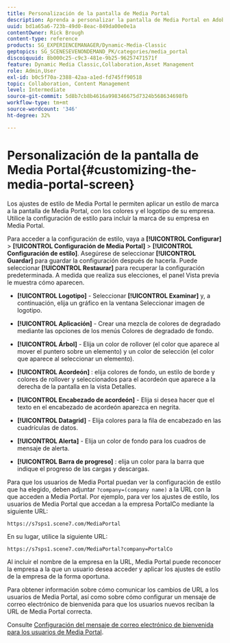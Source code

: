 ```yaml
---
title: Personalización de la pantalla de Media Portal
description: Aprenda a personalizar la pantalla de Media Portal en Adobe Dynamic Media Classic.
uuid: bd1a65a6-723b-49d0-8eac-849da00e0e1a
contentOwner: Rick Brough
content-type: reference
products: SG_EXPERIENCEMANAGER/Dynamic-Media-Classic
geptopics: SG_SCENESEVENONDEMAND_PK/categories/media_portal
discoiquuid: 8b000c25-c9c3-481e-9b25-96257471571f
feature: Dynamic Media Classic,Collaboration,Asset Management
role: Admin,User
exl-id: b0c5f70a-2388-42aa-a1ed-fd745ff90518
topic: Collaboration, Content Management
level: Intermediate
source-git-commit: 5d8b7cb8b4616a998346675d7324b568634698fb
workflow-type: tm+mt
source-wordcount: '346'
ht-degree: 32%

---
```


# Personalización de la pantalla de Media Portal{#customizing-the-media-portal-screen}

Los ajustes de estilo de Media Portal le permiten aplicar un estilo de marca a la pantalla de Media Portal, con los colores y el logotipo de su empresa. Utilice la configuración de estilo para incluir la marca de su empresa en Media Portal.

Para acceder a la configuración de estilo, vaya a **[!UICONTROL Configurar]** > **[!UICONTROL Configuración de Media Portal]** > **[!UICONTROL Configuración de estilo]**. Asegúrese de seleccionar **[!UICONTROL Guardar]** para guardar la configuración después de hacerla. Puede seleccionar **[!UICONTROL Restaurar]** para recuperar la configuración predeterminada. A medida que realiza sus elecciones, el panel Vista previa le muestra cómo aparecen.

* **[!UICONTROL Logotipo]** - Seleccionar **[!UICONTROL Examinar]** y, a continuación, elija un gráfico en la ventana Seleccionar imagen de logotipo.

* **[!UICONTROL Aplicación]** - Crear una mezcla de colores de degradado mediante las opciones de los menús Colores de degradado de fondo.

* **[!UICONTROL Árbol]** - Elija un color de rollover (el color que aparece al mover el puntero sobre un elemento) y un color de selección (el color que aparece al seleccionar un elemento).

* **[!UICONTROL Acordeón]** : elija colores de fondo, un estilo de borde y colores de rollover y seleccionados para el acordeón que aparece a la derecha de la pantalla en la vista Detalles.

* **[!UICONTROL Encabezado de acordeón]** - Elija si desea hacer que el texto en el encabezado de acordeón aparezca en negrita.

* **[!UICONTROL Datagrid]** - Elija colores para la fila de encabezado en las cuadrículas de datos.

* **[!UICONTROL Alerta]** - Elija un color de fondo para los cuadros de mensaje de alerta.

* **[!UICONTROL Barra de progreso]** : elija un color para la barra que indique el progreso de las cargas y descargas.

Para que los usuarios de Media Portal puedan ver la configuración de estilo que ha elegido, deben adjuntar `?company=(company name)` a la URL con la que acceden a Media Portal. Por ejemplo, para ver los ajustes de estilo, los usuarios de Media Portal que accedan a la empresa PortalCo mediante la siguiente URL:

`https://s7sps1.scene7.com/MediaPortal`

En su lugar, utilice la siguiente URL:

`https://s7sps1.scene7.com/MediaPortal?company=PortalCo`

Al incluir el nombre de la empresa en la URL, Media Portal puede reconocer la empresa a la que un usuario desea acceder y aplicar los ajustes de estilo de la empresa de la forma oportuna.

Para obtener información sobre cómo comunicar los cambios de URL a los usuarios de Media Portal, así como sobre cómo configurar un mensaje de correo electrónico de bienvenida para que los usuarios nuevos reciban la URL de Media Portal correcta.

Consulte [Configuración del mensaje de correo electrónico de bienvenida para los usuarios de Media Portal](adding-media-portal-users.md#setting_up_the_welcome_e_mail_message_for_media_portal_users).
